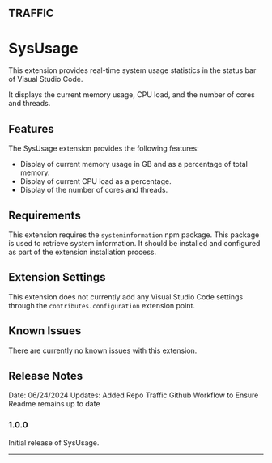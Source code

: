 ## TRAFFIC

# SysUsage

This extension provides real-time system usage statistics in the status bar of Visual Studio Code. 

It displays the current memory usage, CPU load, and the number of cores and threads.

## Features

The SysUsage extension provides the following features:

- Display of current memory usage in GB and as a percentage of total memory.
- Display of current CPU load as a percentage.
- Display of the number of cores and threads.

## Requirements

This extension requires the `systeminformation` npm package. This package is used to retrieve system information. It should be installed and configured as part of the extension installation process.

## Extension Settings

This extension does not currently add any Visual Studio Code settings through the `contributes.configuration` extension point.

## Known Issues

There are currently no known issues with this extension.

## Release Notes

Date:       06/24/2024
Updates:    Added Repo Traffic Github Workflow to Ensure Readme remains up to date 

### 1.0.0

Initial release of SysUsage.

---